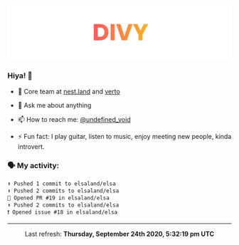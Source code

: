 
![](https://github.com/divy-work/divy-work/raw/master/assets/divy.png)

### Hiya! 👋

- 🔭 Core team at [nest.land](https://github.com/nestdotland/nest.land) and [verto](https://github.com/useverto/verto)

- 💬 Ask me about anything

- 📫 How to reach me: [@undefined_void](https://instagram.com/divy.exe)

- ⚡ Fun fact: I play guitar, listen to music, enjoy meeting new people, kinda introvert.

### 🗣 My activity:

```
⬆️ Pushed 1 commit to elsaland/elsa
⬆️ Pushed 2 commits to elsaland/elsa
💪 Opened PR #19 in elsaland/elsa
⬆️ Pushed 2 commits to elsaland/elsa
❗️ Opened issue #18 in elsaland/elsa
```

------------
<p align="center">Last refresh: <b>Thursday, September 24th 2020, 5:32:19 pm UTC</b></p>
